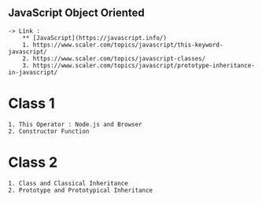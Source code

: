 ## JavaScript Object Oriented

    -> Link :
        ** [JavaScript](https://javascript.info/)
        1. https://www.scaler.com/topics/javascript/this-keyword-javascript/
        2. https://www.scaler.com/topics/javascript-classes/
        3. https://www.scaler.com/topics/javascript/prototype-inheritance-in-javascript/

# Class 1

    1. This Operator : Node.js and Browser
    2. Constructor Function

# Class 2

    1. Class and Classical Inheritance
    2. Prototype and Prototypical Inheritance
